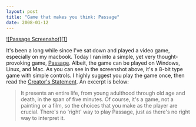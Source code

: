 ```yaml
---
layout: post
title: "Game that makes you think: Passage"
date: 2008-01-12
---
```


[![Passage Screenshot][1]](http://hcsoftware.sourceforge.net/passage/)

It's been a long while since I've sat down and played a video game, especially on my macbook. Today I ran into a simple, yet very thought-provoking game, [Passage]. Albeit, the game can be played on Windows, Linux, and Mac.  As you can see in the screenshot above, it's a 8-bit type game with simple controls. I highly suggest you play the game once, then read the [Creator's Statement]. An excerpt is below:

> It presents an entire life, from young adulthood through old age and death, in the span of five minutes. Of course, it's a game, not a painting or a film, so the choices that you make as the player are crucial. There's no 'right' way to play Passage, just as there's no right way to interpret it.

[Passage Screenshot]: http://tech.karbassi.com/images/posts/2008-01-12/passage.png
[Passage]: http://hcsoftware.sourceforge.net/passage/
[Creator's Statement]: http://hcsoftware.sourceforge.net/passage/statement.html
